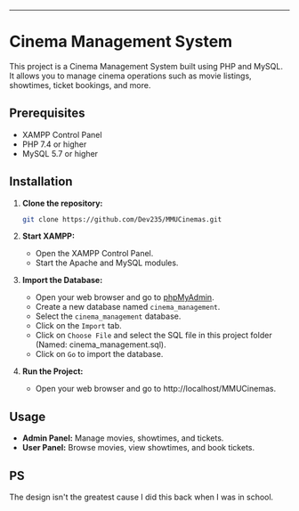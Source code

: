 
---

# Cinema Management System

This project is a Cinema Management System built using PHP and MySQL. It allows you to manage cinema operations such as movie listings, showtimes, ticket bookings, and more.

## Prerequisites

- XAMPP Control Panel
- PHP 7.4 or higher
- MySQL 5.7 or higher

## Installation

1. **Clone the repository:**
   ```bash
   git clone https://github.com/Dev235/MMUCinemas.git
   ```

2. **Start XAMPP:**
   - Open the XAMPP Control Panel.
   - Start the Apache and MySQL modules.

3. **Import the Database:**
   - Open your web browser and go to [phpMyAdmin](http://localhost/phpmyadmin).
   - Create a new database named `cinema_management`.
   - Select the `cinema_management` database.
   - Click on the `Import` tab.
   - Click on `Choose File` and select the SQL file in this project folder (Named: cinema_management.sql).
   - Click on `Go` to import the database.

4. **Run the Project:**
   - Open your web browser and go to http://localhost/MMUCinemas.

## Usage

- **Admin Panel:** Manage movies, showtimes, and tickets.
- **User Panel:** Browse movies, view showtimes, and book tickets.

## PS
The design isn't the greatest cause I did this back when I was in school.
